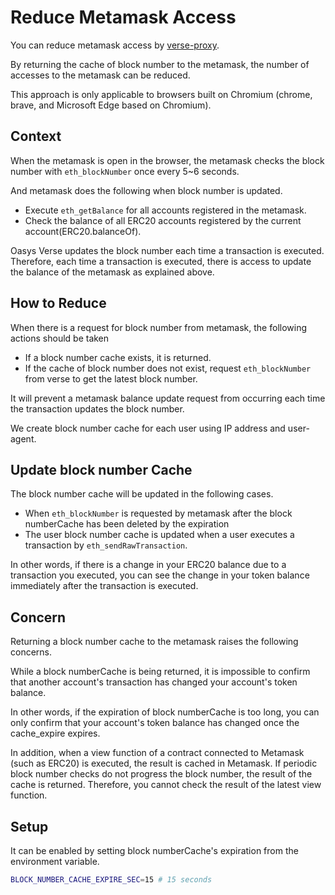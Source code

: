 # Reduce Metamask Access
You can reduce metamask access by [verse-proxy](/docs/verse-developer/how-to-build-verse/1-4-verse-proxy).

By returning the cache of block number to the metamask, the number of accesses to the metamask can be reduced.

This approach is only applicable to browsers built on Chromium (chrome, brave, and Microsoft Edge based on Chromium).

## Context
When the metamask is open in the browser, the metamask checks the block number with `eth_blockNumber` once every 5~6 seconds.

And metamask does the following when block number is updated.
- Execute `eth_getBalance` for all accounts registered in the metamask.
- Check the balance of all ERC20 accounts registered by the current account(ERC20.balanceOf).

Oasys Verse updates the block number each time a transaction is executed.
Therefore, each time a transaction is executed, there is access to update the balance of the metamask as explained above.

## How to Reduce
When there is a request for block number from metamask, the following actions should be taken
- If a block number cache exists, it is returned.
- If the cache of block number does not exist, request `eth_blockNumber` from verse to get the latest block number.

It will prevent a metamask balance update request from occurring each time the transaction updates the block number.

We create block number cache for each user using IP address and user-agent.

## Update block number Cache
The block number cache will be updated in the following cases.

- When `eth_blockNumber` is requested by metamask after the block numberCache has been deleted by the expiration
- The user block number cache is updated when a user executes a transaction by `eth_sendRawTransaction`.

In other words, if there is a change in your ERC20 balance due to a transaction you executed, you can see the change in your token balance immediately after the transaction is executed.

## Concern
Returning a block number cache to the metamask raises the following concerns.

While a block numberCache is being returned, it is impossible to confirm that another account's transaction has changed your account's token balance.

In other words, if the expiration of block numberCache is too long, you can only confirm that your account's token balance has changed once the cache_expire expires.

In addition, when a view function of a contract connected to Metamask (such as ERC20) is executed, the result is cached in Metamask.
If periodic block number checks do not progress the block number, the result of the cache is returned. Therefore, you cannot check the result of the latest view function.

## Setup
It can be enabled by setting block numberCache's expiration from the environment variable.
```bash
BLOCK_NUMBER_CACHE_EXPIRE_SEC=15 # 15 seconds
```